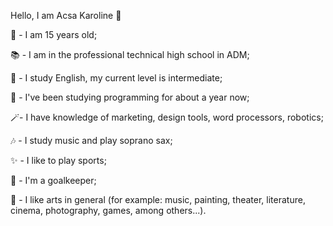 Hello, I am Acsa Karoline 👋

🥰 - I am 15 years old;

📚 - I am in the professional technical high school in ADM; 

🚀 - I study English, my current level is intermediate; 

🌱 - I've been studying programming for about a year now;

🪄- I have knowledge of marketing, design tools, word processors, robotics;

🎶 - I study music and play soprano sax;

✨ - I like to play sports;

🧤 - I'm a goalkeeper; 

🧩 - I like arts in general (for example: music, painting, theater, literature, cinema, photography, games, among others...).

